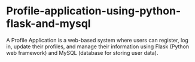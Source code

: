 # Profile-application-using-python-flask-and-mysql
A Profile Application is a web-based system where users can register, log in, update their profiles, and manage their information using Flask (Python web framework) and MySQL (database for storing user data).
